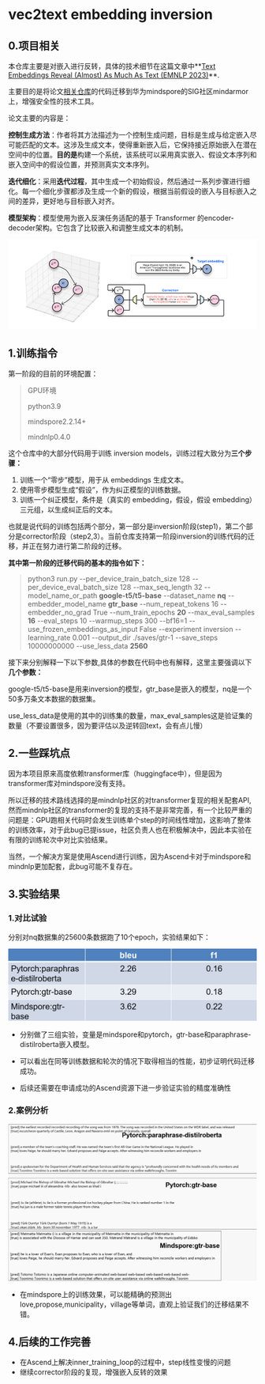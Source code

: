 # vec2text embedding inversion

## 0.项目相关

本仓库主要是对嵌入进行反转，具体的技术细节在这篇文章中**[Text Embeddings Reveal (Almost) As Much As Text (EMNLP 2023)](https://arxiv.org/abs/2310.06816)**.

主要目的是将论文[相关仓库](https://github.com/jxmorris12/vec2text)的代码迁移到华为mindspore的SIG社区mindarmor上，增强安全性的技术工具。

论文主要的内容是：

**控制生成方法**：作者将其方法描述为一个控制生成问题，目标是生成与给定嵌入尽可能匹配的文本。这涉及生成文本，使得重新嵌入后，它保持接近原始嵌入在潜在空间中的位置。**目的是**构建一个系统，该系统可以采用真实嵌入、假设文本序列和嵌入空间中的假设位置，并预测真实文本序列。

**迭代细化**：采用**迭代过程**，其中生成一个初始假设，然后通过一系列步骤进行细化。每一个细化步骤都涉及生成一个新的假设，根据当前假设的嵌入与目标嵌入之间的差异，更好地与目标嵌入对齐。

**模型架构**：模型使用为嵌入反演任务适配的基于 Transformer 的encoder-decoder架构。它包含了比较嵌入和调整生成文本的机制。

![输入图片说明](img/image.png)
## 1.训练指令

第一阶段的目前的环境配置：

> GPU环境
>
> python3.9
>
> mindspore2.2.14+
>
> mindnlp0.4.0

这个仓库中的大部分代码用于训练 inversion models，训练过程大致分为**三个步骤：**

1. 训练一个“零步”模型，用于从 embeddings 生成文本。
2. 使用零步模型生成“假设”，作为纠正模型的训练数据。
3. 训练一个纠正模型，条件是（真实的 embedding，假设，假设 embedding）三元组，以生成纠正后的文本。

也就是说代码的训练包括两个部分，第一部分是inversion阶段(step1)，第二个部分是corrector阶段（step2,3）。当前仓库支持第一阶段inversion的训练代码的迁移，并正在努力进行第二阶段的迁移。

**其中第一阶段的迁移代码的基本的指令如下：**

> python3 run.py --per_device_train_batch_size 128 --per_device_eval_batch_size 128 --max_seq_length 32 --model_name_or_path **google-t5/t5-base** --dataset_name **nq** --embedder_model_name **gtr_base** --num_repeat_tokens 16 --embedder_no_grad True --num_train_epochs **20** --max_eval_samples **16** --eval_steps 10 --warmup_steps 300 --bf16=1 --use_frozen_embeddings_as_input False --experiment inversion --learning_rate 0.001 --output_dir ./saves/gtr-1 --save_steps 10000000000 --use_less_data **2560**

接下来分别解释一下以下参数,具体的参数在代码中也有解释，这里主要强调以下**几个参数：**

google-t5/t5-base是用来inversion的模型，gtr_base是嵌入的模型，nq是一个50多万条文本数据的数据集。

use_less_data是使用的其中的训练集的数量，max_eval_samples这是验证集的数量（不要设置很多，因为要评估以及逆转回text，会有点儿慢）

## 2.一些踩坑点

因为本项目原来高度依赖transformer库（huggingface中），但是因为transformer库对mindspore没有支持。

所以迁移的技术路线选择的是mindnlp社区的对transformer复现的相关配套API,然而mindnlp社区的transformer的复现的支持不是非常完善，有一个比较严重的问题是：GPU跑相关代码时会发生训练单个step的时间线性增加，这影响了整体的训练效率，对于此bug已提issue，社区负责人也在积极解决中，因此本实验在有限的训练轮次中对比实验结果。

当然，一个解决方案是使用Ascend进行训练，因为Ascend卡对于mindspore和mindnlp更加配套，此bug可能不复存在。

## 3.实验结果

### 1.对比试验

分别对nq数据集的25600条数据跑了10个epoch，实验结果如下：

![输入图片说明](img/comparison.png)

* 分别做了三组实验，变量是mindspore和pytorch，gtr-base和paraphrase-distilroberta嵌入模型。

* 可以看出在同等训练数据和轮次的情况下取得相当的性能，初步证明代码迁移成功。

* 后续还需要在申请成功的Ascend资源下进一步验证实验的精度准确性

### 2.案例分析

![输入图片说明](img/case_study.png)

* 在mindspore上的训练效果，可以能精确的预测出love,propose,municipality，village等单词，直观上验证我们的迁移结果不错。

## 4.后续的工作完善

* 在Ascend上解决inner_training_loop的过程中，step线性变慢的问题
* 继续corrector阶段的复现，增强嵌入反转的效果